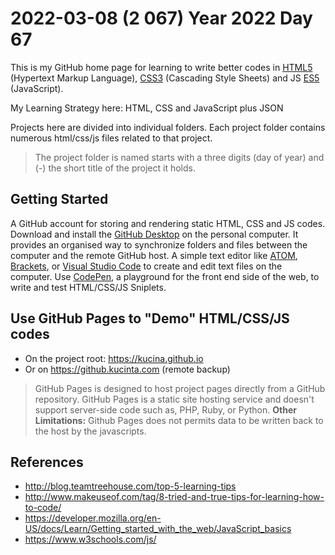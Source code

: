 # 2022-03-08 (2 067) Year 2022 Day 67

This is my GitHub home page for learning to write better codes in [HTML5](https://en.wikipedia.org/wiki/HTML5) (Hypertext Markup Language), [CSS3](https://en.wikipedia.org/wiki/Cascading_Style_Sheets#CSS_3) (Cascading Style Sheets) and JS [ES5](https://en.wikipedia.org/wiki/ECMAScript#5th_Edition) (JavaScript).

My Learning Strategy here: HTML, CSS and JavaScript plus JSON

Projects here are divided into individual folders. Each project folder contains numerous html/css/js files related to that project.

> The project folder is named starts with a three digits (day of year) and (-) the short title of the project it holds.

## Getting Started

A GitHub account for storing and rendering static HTML, CSS and JS codes. Download and install the [GitHub Desktop](https://desktop.github.com) on the personal computer. It provides an organised way to synchronize folders and files between the computer and the remote GitHub host. A simple text editor like [ATOM](https://atom.io), [Brackets](https://brackets.io), or [Visual Studio Code](https://code.visualstudio.com) to create and edit text files on the computer. Use [CodePen](https://codepen.io/pen/), a playground for the front end side of the web, to write and test HTML/CSS/JS Sniplets.

## Use GitHub Pages to "Demo" HTML/CSS/JS codes

* On the project root: <https://kucina.github.io>
* Or on <https://github.kucinta.com> (remote backup)

> GitHub Pages is designed to host project pages directly from a GitHub repository. GitHub Pages is a static site hosting service and doesn't support server-side code such as, PHP, Ruby, or Python. **Other Limitations:** Github Pages does not permits data to be written back to the host by the javascripts.

## References

* <http://blog.teamtreehouse.com/top-5-learning-tips>
* <http://www.makeuseof.com/tag/8-tried-and-true-tips-for-learning-how-to-code/>
* <https://developer.mozilla.org/en-US/docs/Learn/Getting_started_with_the_web/JavaScript_basics>
* <https://www.w3schools.com/js/>
